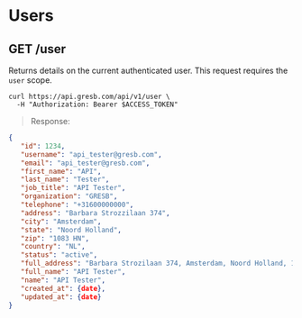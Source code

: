 # Users

## GET /user

Returns details on the current authenticated user. This request
requires the `user` scope.

```shell
curl https://api.gresb.com/api/v1/user \
  -H "Authorization: Bearer $ACCESS_TOKEN"
```

> Response:

```json
{
   "id": 1234,
   "username": "api_tester@gresb.com",
   "email": "api_tester@gresb.com",
   "first_name": "API",
   "last_name": "Tester",
   "job_title": "API Tester",
   "organization": "GRESB",
   "telephone": "+31600000000",
   "address": "Barbara Strozzilaan 374",
   "city": "Amsterdam",
   "state": "Noord Holland",
   "zip": "1083 HN",
   "country": "NL",
   "status": "active",
   "full_address": "Barbara Strozilaan 374, Amsterdam, Noord Holland, 1083 HN, NL",
   "full_name": "API Tester",
   "name": "API Tester",
   "created_at": {date},
   "updated_at": {date}
}
```
